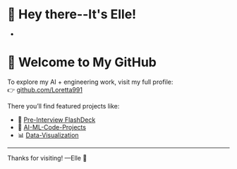 # 👋 Hey there--It's Elle!
  -
# 👋 Welcome to My GitHub

To explore my AI + engineering work, visit my full profile:  
👉 [github.com/Loretta991](https://github.com/Loretta991)

There you’ll find featured projects like:

- 🧠 [Pre-Interview FlashDeck](https://github.com/Loretta991/Pre-Interview-FlashDeck)  
- 🤖 [AI-ML-Code-Projects](https://github.com/Loretta991/AI-ML-Code-Projects)  
- 📊 [Data-Visualization](https://github.com/Loretta991/Data-Visualization)

---

Thanks for visiting! —Elle 💼


